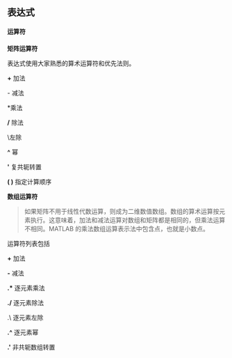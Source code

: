 ## 表达式

#### 运算符

**矩阵运算符**

表达式使用大家熟悉的算术运算符和优先法则。

**+** 加法

\- 减法

*乘法

**/** 除法

\左除

**^** 幂 

**'** 复共轭转置

**( )** 指定计算顺序

**数组运算符**

> 如果矩阵不用于线性代数运算，则成为二维数值数组。数组的算术运算按元素执行。这意味着，加法和减法运算对数组和矩阵都是相同的，但乘法运算不相同。MATLAB 的乘法数组运算表示法中包含点，也就是小数点。

运算符列表包括

**+** 加法

**-** 减法

**.\*** 逐元素乘法

**./** 逐元素除法

.\ 逐元素左除

**.^** 逐元素幂

**.'** 非共轭数组转置



